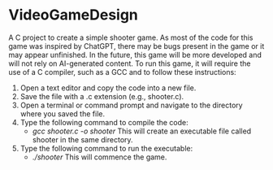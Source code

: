 # VideoGameDesign
A C project to create a simple shooter game. As most of the code for this game was inspired by ChatGPT, there may be bugs present in the game or it may appear unfinished. In the future, this game will be more developed and will not rely on AI-generated content.
To run this game, it will require the use of a C compiler, such as a GCC and to follow these instructions:
1. Open a text editor and copy the code into a new file.
2. Save the file with a .c extension (e.g., shooter.c).
3. Open a terminal or command prompt and navigate to the directory where you saved the file.
4. Type the following command to compile the code:
    + *gcc shooter.c -o shooter*
This will create an executable file called shooter in the same directory.
5. Type the following command to run the executable:
    + *./shooter*
This will commence the game.
